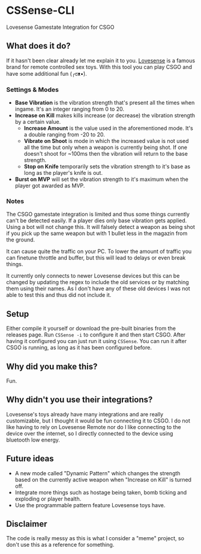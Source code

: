 # CSSense-CLI
Lovesense Gamestate Integration for CSGO

## What does it do?
If it hasn't been clear already let me explain it to you.
[Lovesense](https://lovense.com/) is a famous brand for remote controlled sex toys.
With this tool you can play CSGO and have some additional fun (╭ರᴥ•́).

### Settings & Modes
- **Base Vibration** is the vibration strength that's present all the times when ingame. It's an integer ranging from 0 to 20.
- **Increase on Kill** makes kills increase (or decrease) the vibration strength by a certain value.
  - **Increase Amount** is the value used in the aforementioned mode. It's a double ranging from -20 to 20.
  - **Vibrate on Shoot** is mode in which the increased value is not used all the time but only when a weapon is currently being shot. If one doesn't shoot for ~100ms then the vibration will return to the base strength.
  - **Stop on Knife** temporarily sets the vibration strength to it's base as long as the player's knife is out.
- **Burst on MVP** will set the vibration strength to it's maximum when the player got awarded as MVP.

### Notes
The CSGO gamestate integration is limited and thus some things currently can't be detected easily.
If a player dies only base vibration gets applied. Using a bot will not change this.
It will falsely detect a weapon as being shot if you pick up the same weapon but with 1 bullet less in the magazin from the ground.

It can cause quite the traffic on your PC.
To lower the amount of traffic you can finetune throttle and buffer, but this will lead to delays or even break things.

It currently only connects to newer Lovesense devices but this can be changed by updating the regex to include the old services or by matching them using their names. As I don't have any of these old devices I was not able to test this and thus did not include it.

## Setup
Either compile it yourself or download the pre-built binaries from the releases page.
Run `CSSense -i` to configure it and then start CSGO.
After having it configured you can just run it using `CSSense`.
You can run it after CSGO is running, as long as it has been configured before.

## Why did you make this?
Fun.

## Why didn't you use their integrations?
Lovesense's toys already have many integrations and are really customizable, but I thought it would be fun connecting it to CSGO.
I do not like having to rely on Lovesense Remote nor do I like connecting to the device over the internet, so I directly connected to the device using bluetooth low energy.

## Future ideas
- A new mode called "Dynamic Pattern" which changes the strength based on the currently active weapon when "Increase on Kill" is turned off.
- Integrate more things such as hostage being taken, bomb ticking and exploding or player health.
- Use the programmable pattern feature Lovesense toys have.

## Disclaimer
The code is really messy as this is what I consider a "meme" project, so don't use this as a reference for something.
